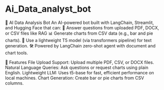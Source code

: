 # Ai_Data_analyst_bot
🤖 AI Data Analysis Bot
An AI-powered bot built with LangChain, Streamlit, and Hugging Face that can:
📄 Answer questions from uploaded PDF, DOCX, or CSV files like RAG
📊 Generate charts from CSV data (e.g., bar and pie charts).
🧠 Use a lightweight T5 model (via transformers pipeline) for text generation.
🛠️ Powered by LangChain zero-shot agent with document and chart tools.

🚀 Features
File Upload Support: Upload multiple PDF, CSV, or DOCX files.
Natural Language Queries: Ask questions or request charts using plain English.
Lightweight LLM: Uses t5-base for fast, efficient performance on local machines.
Chart Generation: Create bar or pie charts from CSV columns.
